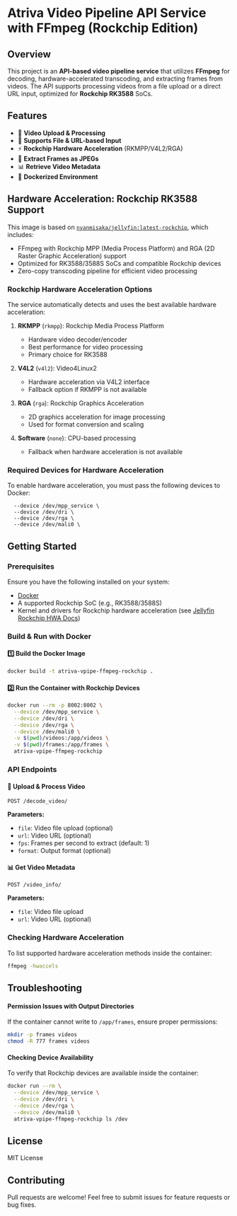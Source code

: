 # Atriva Video Pipeline API Service with FFmpeg (Rockchip Edition)

## Overview
This project is an **API-based video pipeline service** that utilizes **FFmpeg** for decoding, hardware-accelerated transcoding, and extracting frames from videos. The API supports processing videos from a file upload or a direct URL input, optimized for **Rockchip RK3588** SoCs.

## Features
- 🚀 **Video Upload & Processing**
- 🎥 **Supports File & URL-based Input**
- ⚡ **Rockchip Hardware Acceleration** (RKMPP/V4L2/RGA)
- 📸 **Extract Frames as JPEGs**
- 📊 **Retrieve Video Metadata**
- 🐳 **Dockerized Environment**

## Hardware Acceleration: Rockchip RK3588 Support
This image is based on [`nyanmisaka/jellyfin:latest-rockchip`](https://hub.docker.com/r/nyanmisaka/jellyfin), which includes:
- FFmpeg with Rockchip MPP (Media Process Platform) and RGA (2D Raster Graphic Acceleration) support
- Optimized for RK3588/3588S SoCs and compatible Rockchip devices
- Zero-copy transcoding pipeline for efficient video processing

### Rockchip Hardware Acceleration Options
The service automatically detects and uses the best available hardware acceleration:

1. **RKMPP** (`rkmpp`): Rockchip Media Process Platform
   - Hardware video decoder/encoder
   - Best performance for video processing
   - Primary choice for RK3588

2. **V4L2** (`v4l2`): Video4Linux2
   - Hardware acceleration via V4L2 interface
   - Fallback option if RKMPP is not available

3. **RGA** (`rga`): Rockchip Graphics Acceleration
   - 2D graphics acceleration for image processing
   - Used for format conversion and scaling

4. **Software** (`none`): CPU-based processing
   - Fallback when hardware acceleration is not available

### Required Devices for Hardware Acceleration
To enable hardware acceleration, you must pass the following devices to Docker:
```
  --device /dev/mpp_service \
  --device /dev/dri \
  --device /dev/rga \
  --device /dev/mali0 \
```

## Getting Started

### Prerequisites
Ensure you have the following installed on your system:
- [Docker](https://docs.docker.com/get-docker/)
- A supported Rockchip SoC (e.g., RK3588/3588S)
- Kernel and drivers for Rockchip hardware acceleration (see [Jellyfin Rockchip HWA Docs](https://jellyfin.org/docs/general/administration/hardware-acceleration/rockchip/))

### Build & Run with Docker

#### 1️⃣ **Build the Docker Image**
```sh
docker build -t atriva-vpipe-ffmpeg-rockchip .
```

#### 2️⃣ **Run the Container with Rockchip Devices**
```sh
docker run --rm -p 8002:8002 \
  --device /dev/mpp_service \
  --device /dev/dri \
  --device /dev/rga \
  --device /dev/mali0 \
  -v $(pwd)/videos:/app/videos \
  -v $(pwd)/frames:/app/frames \
  atriva-vpipe-ffmpeg-rockchip
```

### API Endpoints

#### 🚀 **Upload & Process Video**
```http
POST /decode_video/
```
**Parameters:**
- `file`: Video file upload (optional)
- `url`: Video URL (optional)
- `fps`: Frames per second to extract (default: 1)
- `format`: Output format (optional)

#### 📊 **Get Video Metadata**
```http
POST /video_info/
```
**Parameters:**
- `file`: Video file upload
- `url`: Video URL (optional)

### Checking Hardware Acceleration
To list supported hardware acceleration methods inside the container:
```sh
ffmpeg -hwaccels
```

## Troubleshooting
#### **Permission Issues with Output Directories**
If the container cannot write to `/app/frames`, ensure proper permissions:
```sh
mkdir -p frames videos
chmod -R 777 frames videos
```

#### **Checking Device Availability**
To verify that Rockchip devices are available inside the container:
```sh
docker run --rm \
  --device /dev/mpp_service \
  --device /dev/dri \
  --device /dev/rga \
  --device /dev/mali0 \
  atriva-vpipe-ffmpeg-rockchip ls /dev
```

## License
MIT License

## Contributing
Pull requests are welcome! Feel free to submit issues for feature requests or bug fixes.


